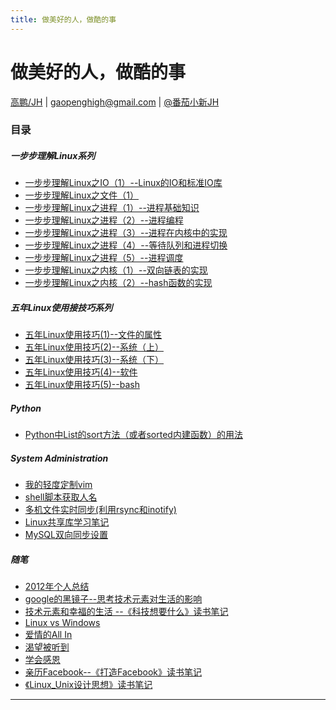 ```yaml
---
title: 做美好的人，做酷的事
---
```


<head>
<link rel='stylesheet' href='/style/github2.css'/>
</head>
<script src="https://google-code-prettify.googlecode.com/svn/loader/run_prettify.js"></script>

做美好的人，做酷的事
==================

[高鹏/JH](http://gaopenghigh.github.com) | 
<gaopenghigh@gmail.com> | 
[@番茄小新JH](http://weibo.com/jh27)

### 目录

##### 一步步理解Linux系列

* [一步步理解Linux之IO（1）--Linux的IO和标准IO库](posts/understanding_linux_step_by_step_IO_1_basic.html)
* [一步步理解Linux之文件（1）](posts/understanding_linux_step_by_step_file_1.html)
* [一步步理解Linux之进程（1）--进程基础知识](posts/understanding_linux_step_by_step_process_1_basic.html)
* [一步步理解Linux之进程（2）--进程编程](posts/understanding_linux_step_by_step_process_2_process_programming.html)
* [一步步理解Linux之进程（3）--进程在内核中的实现](posts/understanding_linux_step_by_step_process_3_process_in_kernel.html)
* [一步步理解Linux之进程（4）--等待队列和进程切换](posts/understanding_linux_step_by_step_process_4_wait_queue_and_process_switch.html)
* [一步步理解Linux之进程（5）--进程调度](posts/understanding_linux_step_by_step_process_5_schedule.html)
* [一步步理解Linux之内核（1）--双向链表的实现](posts/understanding_linux_step_by_step_kernel_1_list.html)
* [一步步理解Linux之内核（2）--hash函数的实现](posts/understanding_linux_step_by_step_kernel_2_hash.html)

##### 五年Linux使用接技巧系列

* [五年Linux使用技巧(1)--文件的属性](posts/5_year_linux_tips_1_file.html)
* [五年Linux使用技巧(2)--系统（上）](posts/5_year_linux_tips_2_system_1.html)
* [五年Linux使用技巧(3)--系统（下）](posts/5_year_linux_tips_3_system_2.html)
* [五年Linux使用技巧(4)--软件](posts/5_year_linux_tips_4_software.html)
* [五年Linux使用技巧(5)--bash](posts/5_year_linux_tips_5_bash.html)

##### Python

* [Python中List的sort方法（或者sorted内建函数）的用法](posts/python_list_sort.html)

##### System Administration

* [我的轻度定制vim](posts/vim.html)
* [shell脚本获取人名](posts/get_name_script.html)
* [多机文件实时同步(利用rsync和inotify)](posts/inotifyrsync.html)
* [Linux共享库学习笔记](posts/linux_ld.html)
* [MySQL双向同步设置](posts/mysql_duble_replicate.html)

##### 随笔

* [2012年个人总结](posts/personal_review_of_2012.html)
* [google的黑镜子--思考技术元素对生活的影响](posts/black_mirror_of_google_technium_and_life.html)
* [技术元素和幸福的生活 --《科技想要什么》读书笔记](posts/book_what_technology_wants.html)
* [Linux vs Windows](posts/linux_vs_windows.html)
* [爱情的All In](posts/all_in_for_love.html)
* [渴望被听到](posts/require_to_be_followed.html)
* [学会感恩](posts/learning_thanksgiving.html)
* [亲历Facebook--《打造Facebook》读书笔记](posts/book_facebook.html)
* [《Linux_Unix设计思想》读书笔记](posts/book_linux_unix_philosophy.html)

----

<div id="disqus_thread"></div>
<script type="text/javascript">
/* * * CONFIGURATION VARIABLES: EDIT BEFORE PASTING INTO YOUR WEBPAGE * * */
    var disqus_shortname = 'gaopenghigh'; // required: replace example with your forum shortname

    /* * * DON'T EDIT BELOW THIS LINE * * */
    (function() {
        var dsq = document.createElement('script'); dsq.type = 'text/javascript'; dsq.async = true;
        dsq.src = '//' + disqus_shortname + '.disqus.com/embed.js';
        (document.getElementsByTagName('head')[0] || document.getElementsByTagName('body')[0]).appendChild(dsq);
    })();
</script>
<script>
  (function(i,s,o,g,r,a,m){i['GoogleAnalyticsObject']=r;i[r]=i[r]||function(){
  (i[r].q=i[r].q||[]).push(arguments)},i[r].l=1*new Date();a=s.createElement(o),
  m=s.getElementsByTagName(o)[0];a.async=1;a.src=g;m.parentNode.insertBefore(a,m)
  })(window,document,'script','//www.google-analytics.com/analytics.js','ga');

  ga('create', 'UA-40539766-1', 'github.com');
  ga('send', 'pageview');

</script>

